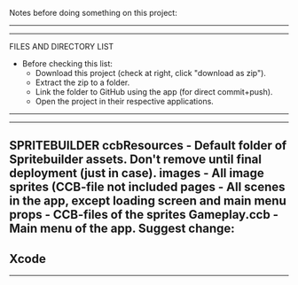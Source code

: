 Notes before doing something on this project:

------------------------------------------------------------------------------------------------------------------
------------------------------------------------------------------------------------------------------------------
FILES AND DIRECTORY LIST
* Before checking this list:
  - Download this project (check at right, click "download as zip").
  - Extract the zip to a folder.
  - Link the folder to GitHub using the app (for direct commit+push).
  - Open the project in their respective applications.
------------------------------------------------------------------------------------------------------------------
------------------------------------------------------------------------------------------------------------------
SPRITEBUILDER
ccbResources - Default folder of Spritebuilder assets. Don't remove until final deployment (just in case).
images       - All image sprites (CCB-file not included
pages        - All scenes in the app, except loading screen and main menu
props        - CCB-files of the sprites
Gameplay.ccb - Main menu of the app. Suggest change: 
------------------------------------------------------------------------------------------------------------------
Xcode
------------------------------------------------------------------------------------------------------------------
------------------------------------------------------------------------------------------------------------------
